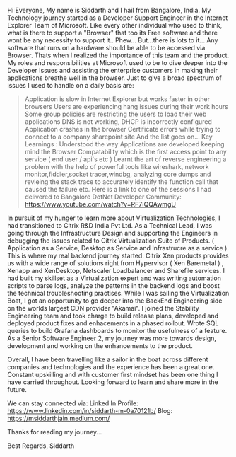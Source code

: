 Hi Everyone,
My name is Siddarth and I hail from Bangalore, India.
My Technology journey started as a Developer Support Engineer in the Internet Explorer Team of Microsoft. Like every other individual who used to think, what is there to support a "Browser" that too its Free software and there wont be any necessity to support it.. Phew...
But...there is lots to it...
Any software that runs on a hardware should be able to be accessed via Browser. Thats when I realized the importance of this team and the product. My roles and responsibilities at Microsoft used to be to dive deeper into the Developer Issues and assisting the enterprise customers in making their applications breathe well in the browser.
Just to give a broad spectrum of issues I used to handle on a daily basis are: 
> Application is slow in Internet Explorer but works faster in other browsers
> Users are experiencing hang issues during their work hours
> Some group policies are restricting the users to load their web applications
> DNS is not working, DHCP is incorrectly configured
> Application crashes in the browser
> Certificate errors while trying to connect to a company sharepoint site
And the list goes on...
Key Learnings : Understood the way Applications are developed keeping mind the Browser Compatability which is the first access point to any service ( end user / api's etc )
Learnt the art of reverse engineering a problem with the help of powerful tools like wireshark, network monitor,fiddler,socket tracer,windbg, analyzing core dumps and revieing the stack trace to accurately identify the function call that caused the failure etc.
Here is a link to one of the sessions I had delivered to Bangalore DotNet Developer Community:
> https://www.youtube.com/watch?v=RF7IQQAwmgU

In pursuit of my hunger to learn more about Virtualization Technologies, I had transitioned to Citrix R&D India Pvt Ltd. As a Technical Lead, I was going through the Infrastructure Design and supporting the Engineers in debugging the issues related to Citrix Virtualization Suite of Products. ( Application as a Service, Desktop as Service and Infrastrucre as a service ). This is where my real backend journey started. Citrix Xen products provides us with a wide range of solutions right from Hypervisor ( Xen Baremetal ) , Xenapp and XenDesktop, Netscaler Loadbalancer and Sharefile services. I had built my skillset as a Virtualization expert and was writing automation scripts to parse logs, analyze the patterns in the backend logs and boost the technical troubleshooting practises.
While I was sailing the Virtualization Boat, I got an opportunity to go deeper into the BackEnd Engineering side on the worlds largest CDN provider "Akamai". I joined the Stability Engineering team and took charge to build release plans, developed and deployed product fixes and enhacements in a phased rollout. Wrote SQL queries to build Grafana dashboards to monitor the usefulness of a feature. As a Senior Software Engineer 2, my journey was more towards design, development and working on the enhancements to the product.

Overall, I have been travelling like a sailor in the boat across different companies and technologies and the experience has been a great one. Constant upskilling and with customer first mindset has been one thing I have carried throughout. Looking forward to learn and share more in the future.

We can stay connected via:
Linked In Profile: https://www.linkedin.com/in/siddarth-m-0a70121b/
Blog:  https://msiddarthjain.medium.com/

Thanks for reading my journey...

Best Regards,
Siddarth
<!---
sidthedev/sidthedev is a ✨ special ✨ repository because its `README.md` (this file) appears on your GitHub profile.
You can click the Preview link to take a look at your changes.
--->
